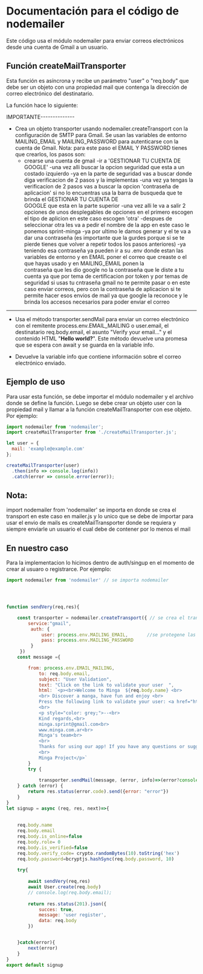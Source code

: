 # Documentación para el código de nodemailer

Este código usa el módulo nodemailer para enviar correos electrónicos desde una cuenta de Gmail a un usuario.

## Función createMailTransporter

Esta función es asíncrona y recibe un parámetro "user" o "req.body" que debe ser un objeto con una propiedad mail que contenga la dirección de correo electrónico del destinatario.

La función hace lo siguiente:

IMPORTANTE--------------

- Crea un objeto transporter usando nodemailer.createTransport con la configuración de SMTP para Gmail. Se usan las variables de entorno MAILING_EMAIL y MAILING_PASSWORD para autenticarse con la cuenta de Gmail.
Nota: para este paso el EMAIL Y PASSWORD tienes que crearlos, los pasos son:
    - crearse una cuenta de gmail
    -ir a 'GESTIONAR TU CUENTA DE GOOGLE'
    -una vez alli buscar la opcion seguridad que esta a un costado izquierdo
    -ya en la parte de seguridad vas a buscar donde diga verificacion de 2 pasos y la implementas 
    -una vez ya tengas la verificacion de 2 pasos vas a buscar la opcion 'contraseña de aplicacion' si no lo encuentras usa la barra de busqueda que te brinda el GESTIONAR TU CUENTA DE  
     GOOGLE que esta en la parte superior 
    -una vez alli le va a salir 2 opciones de unos desplegables de opciones en el primero escogen el tipo de aplicion en este caso escogen 'otra' 
    -despues de seleccionar otra les va a pedir el nombre de la app en este caso le ponemos sprint-minga 
    -ya por ultimo le damos generar y el te va a dar una contraseña (es importante que la gurdes porque si se te pierde tienes que volver a repetir todos los pasos anteriores)
    -ya teniendo esa contraseña ya pueden ir a su .env donde estan las variables de entorno y en EMAIL poner el correo que creaste o el que hayas usado y en MAILING_EMAIL ponen la        
     contraseña que les dio google no la contraseña que le diste a tu cuenta ya que por tema de certificacion por token y por temas de seguridad si usas tu cntraseña gmail no te permite 
     pasar o en este caso enviar correos, pero con la contraseña de aplicacion si te permite hacer esos envios de mail ya que google la reconoce y le brinda los accesos necesarios para 
     poder enviar el correo

--------------------

- Usa el método transporter.sendMail para enviar un correo electrónico con el remitente process.env.EMAIL_MAILING o user.email, el destinatario req.body.email, el asunto "Verify your email..." y el contenido HTML "<b>Hello world?</b>". Este método devuelve una promesa que se espera con await y se guarda en la variable info.

- Devuelve la variable info que contiene información sobre el correo electrónico enviado.


## Ejemplo de uso

Para usar esta función, se debe importar el módulo nodemailer y el archivo donde se define la función. Luego se debe crear un objeto user con la propiedad mail y llamar a la función createMailTransporter con ese objeto. Por ejemplo:

```js
import nodemailer from 'nodemailer';
import createMailTransporter from './createMailTransporter.js';

let user = {
  mail: 'example@example.com'
};

createMailTransporter(user)
  .then(info => console.log(info))
  .catch(error => console.error(error));

```
## Nota: 

import nodemailer from 'nodemailer' se importa en donde se crea el transport en este caso en mailer.js y lo unico que se debe de importar para usar el envio de mails es createMailTransporter donde se requiera y siempre enviarle un usuario el cual debe de contener por lo menos el mail

## En nuestro caso 

Para la implementacion lo hicimos dentro de auth/singup en el momento de crear al usuaro o registrarce. Por ejemplo:

```js
import nodemailer from 'nodemailer' // se importa nodemailer




function sendVery(req,res){

    const transporter = nodemailer.createTransport({ // se crea el transporte
        service:"gmail",
         auth: {
             user: process.env.MAILING_EMAIL,       //se protegene las credenciales
             pass: process.env.MAILING_PASSWORD
         }
     })
    const message ={

        from: process.env.EMAIL_MAILING,
            to: req.body.email,
            subject: "User Validation",
            text: "Click on the link to validate your user  ",
            html: `<p><br>Welcome to Minga  ${req.body.name} <br>
            <br> Discover a manga, have fun and enjoy <br> 
            Press the following link to validate your user: <a href="http://localhost:8000/api/auth/verify/${req.body.verify_code}">Click here</a> 
            <br>
            <p style="color: grey;">--<br>
            Kind regards,<br>
            minga.sprint@gmail.com<br>
            www.minga.com.ar<br>
            Minga's team<br>
            <br>
            Thanks for using our app! If you have any questions or suggestions, please do not hesitate to contact us.<br>
            <br>
            Minga Project</p>`
        }
        try {
            
            transporter.sendMail(message, (error, info)=>(error?console.log(error):console.log(info)))
    } catch (error) {
        return res.status(error.code).send({error: "error"})
    }
} 
let signup = async (req, res, next)=>{
    
         
    req.body.name
    req.body.email
    req.body.is_online=false
    req.body.role= 0
    req.body.is_verified=false  
    req.body.verify_code= crypto.randomBytes(10).toString('hex')
    req.body.password=bcryptjs.hashSync(req.body.password, 10)
    
    try{
      
        await sendVery(req,res)
        await User.create(req.body)
        // console.log(req.body.email);
        
        return res.status(201).json({
            succes: true,
            message: 'user register',
            data: req.body
        })


    }catch(error){
        next(error)
    }
}
export default signup

```